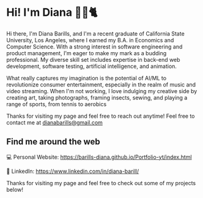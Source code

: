 # Hi! I'm Diana 🪷🐠🐈


Hi there, I'm Diana Barills, and I'm a recent graduate of California State University, Los Angeles, where I earned my B.A. in Economics and Computer Science. With a strong interest in software engineering and product management, I'm eager to make my mark as a budding professional. My diverse skill set includes expertise in back-end web development, software testing, artificial intelligence, and animation.

What really captures my imagination is the potential of AI/ML to revolutionize consumer entertainment, especially in the realm of music and video streaming. When I'm not working, I love indulging my creative side by creating art, taking photographs, framing insects, sewing, and playing a range of sports, from tennis to aerobics


Thanks for visiting my page and feel free to reach out anytime! Feel free to contact me at dianabarills@gmail.com


<h2>Find me around the web</h2>
<p>💻 Personal Website: <a href="https://barills-diana.github.io/Portfolio-yt/index.html">https://barills-diana.github.io/Portfolio-yt/index.html</a></p>
<p>📝 LinkedIn: <a href="https://www.linkedin.com/in/diana-barill/">https://www.linkedin.com/in/diana-barill/</a></p>
<p>Thanks for visiting my page and feel free to check out some of my projects below!</p>



